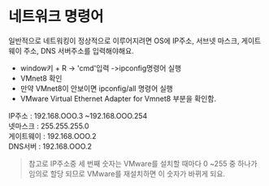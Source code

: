 # 네트워크 명령어

일반적으로 네트워킹이 정상적으로 이루어지려면 OS에 IP주소, 서브넷 마스크, 게이트웨이 주소, DNS 서버주소를 입력해야해요. 

* window키 + R -&gt; 'cmd'입력 -&gt;ipconfig명령어 실행
* VMnet8 확인 
* 만약 VMnet8이 안보이면 ipconfig/all 명령어 실행 
* VMware Virtual Ethernet Adapter for Vmnet8 부분을 확인함. 

IP주소 : 192.168.OOO.3 ~192.168.OOO.254  
넷마스크 : 255.255.255.0  
게이트웨이 : 192.168.OOO.2  
DNS서버 : 192.168.OOO.2

> 참고로 IP주소중 세 번째 숫자는 VMware를 설치할 때마다 0 ~255 중 하나가 임의로 할당 되므로 VMware를 재설치하면 이 숫자가 바뀌게 되요.

